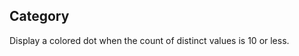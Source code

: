 <!-- @id n9GodPoXOkk2FOKJoCopAZ -->
## Category

Display a colored dot when the count of distinct values is 10 or less.

&nbsp;